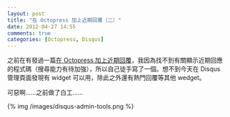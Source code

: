 ```yaml
---
layout: post
title: "在 Octopress 加上近期回覆（二）"
date: 2012-04-27 14:55
comments: true
categories: [Octopress, Disqus]
---
```


之前在有發過一篇[在 Octopress 加上近期回覆](/2012/02/12/display-recent-comments-in-octopress)，我因為找不到有關顯示近期回應的程式碼（搜尋能力有待加強），所以自己徒手寫了一個。想不到今天在 Disqus 管理頁面發現有 widget 可以用，除此之外還有熱門回覆等其他 wedget。

可惡啊……之前做了白工……

{% img /images/disqus-admin-tools.png %}